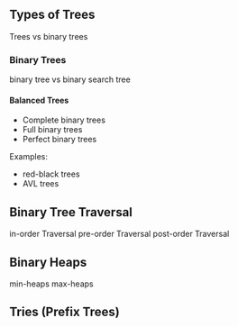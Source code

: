 
## Types of Trees

Trees vs binary trees

### Binary Trees
binary tree vs binary search tree

#### Balanced Trees
- Complete binary trees
- Full binary trees
- Perfect binary trees

Examples:
- red-black trees
- AVL trees

## Binary Tree Traversal
in-order Traversal
pre-order Traversal
post-order Traversal

## Binary Heaps
min-heaps
max-heaps

## Tries (Prefix Trees)